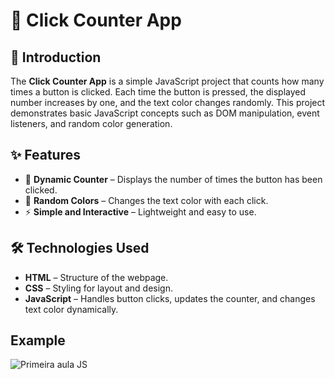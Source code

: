 # 🎯 Click Counter App  

## 📌 Introduction  

The **Click Counter App** is a simple JavaScript project that counts how many times a button is clicked. Each time the button is pressed, the displayed number increases by one, and the text color changes randomly. This project demonstrates basic JavaScript concepts such as DOM manipulation, event listeners, and random color generation.

## ✨ Features  

- 🔢 **Dynamic Counter** – Displays the number of times the button has been clicked.  
- 🎨 **Random Colors** – Changes the text color with each click.  
- ⚡ **Simple and Interactive** – Lightweight and easy to use.  

## 🛠️ Technologies Used  

- **HTML** – Structure of the webpage.  
- **CSS** – Styling for layout and design.  
- **JavaScript** – Handles button clicks, updates the counter, and changes text color dynamically.  

## Example

![Primeira aula JS](./images/Primeira-aula-Js.gif)
